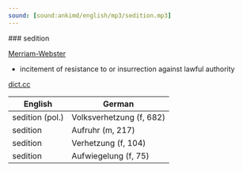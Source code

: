 ```yaml
---
sound: [sound:ankimd/english/mp3/sedition.mp3]
---
```


\### sedition

[Merriam-Webster](https://www.merriam-webster.com/dictionary/sedition)

- incitement of resistance to or insurrection against lawful authority

[dict.cc](https://www.dict.cc/sedition)

| English        | German       |
| -------------- | ------------ |
| sedition (pol.) | Volksverhetzung (f, 682) |
| sedition | Aufruhr (m, 217) |
| sedition | Verhetzung (f, 104) |
| sedition | Aufwiegelung (f, 75) |
